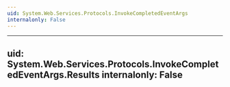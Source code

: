 ```yaml
---
uid: System.Web.Services.Protocols.InvokeCompletedEventArgs
internalonly: False
---
```


---
uid: System.Web.Services.Protocols.InvokeCompletedEventArgs.Results
internalonly: False
---
